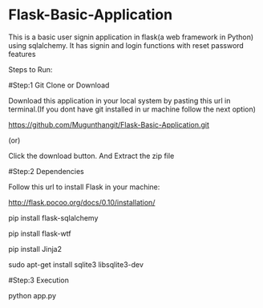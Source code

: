 # Flask-Basic-Application
This is a basic user signin application in flask(a web framework in Python) using sqlalchemy. It has signin and login functions with reset password features

Steps to Run:

#Step:1 Git Clone or Download 

Download this application in your local system by pasting this url in terminal.(If you dont have git installed in ur machine follow the next option)

https://github.com/Mugunthangit/Flask-Basic-Application.git
 
 (or)

Click the download button. And Extract the zip file

#Step:2 Dependencies 

Follow this url to install Flask in your machine:

http://flask.pocoo.org/docs/0.10/installation/

pip install flask-sqlalchemy

pip install flask-wtf

pip install Jinja2

sudo apt-get install sqlite3 libsqlite3-dev

#Step:3 Execution

python app.py




  
